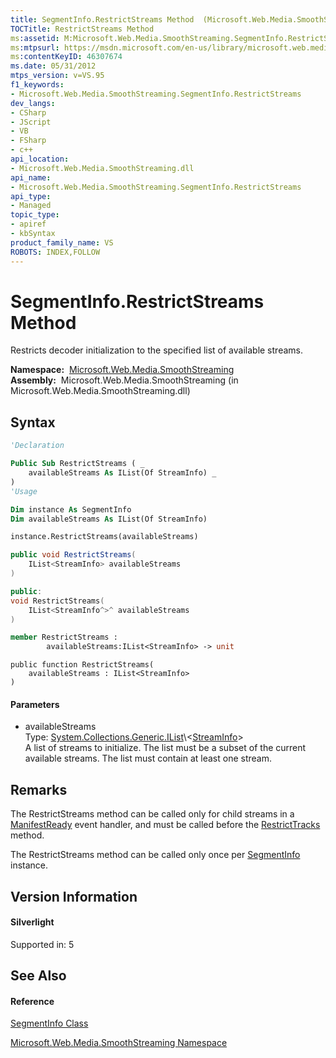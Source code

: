 ```yaml
---
title: SegmentInfo.RestrictStreams Method  (Microsoft.Web.Media.SmoothStreaming)
TOCTitle: RestrictStreams Method
ms:assetid: M:Microsoft.Web.Media.SmoothStreaming.SegmentInfo.RestrictStreams(System.Collections.Generic.IList{Microsoft.Web.Media.SmoothStreaming.StreamInfo})
ms:mtpsurl: https://msdn.microsoft.com/en-us/library/microsoft.web.media.smoothstreaming.segmentinfo.restrictstreams(v=VS.95)
ms:contentKeyID: 46307674
ms.date: 05/31/2012
mtps_version: v=VS.95
f1_keywords:
- Microsoft.Web.Media.SmoothStreaming.SegmentInfo.RestrictStreams
dev_langs:
- CSharp
- JScript
- VB
- FSharp
- c++
api_location:
- Microsoft.Web.Media.SmoothStreaming.dll
api_name:
- Microsoft.Web.Media.SmoothStreaming.SegmentInfo.RestrictStreams
api_type:
- Managed
topic_type:
- apiref
- kbSyntax
product_family_name: VS
ROBOTS: INDEX,FOLLOW
---
```


# SegmentInfo.RestrictStreams Method

Restricts decoder initialization to the specified list of available streams.

**Namespace:**  [Microsoft.Web.Media.SmoothStreaming](microsoft-web-media-smoothstreaming-namespace_1.md)  
**Assembly:**  Microsoft.Web.Media.SmoothStreaming (in Microsoft.Web.Media.SmoothStreaming.dll)

## Syntax

``` vb
'Declaration

Public Sub RestrictStreams ( _
    availableStreams As IList(Of StreamInfo) _
)
'Usage

Dim instance As SegmentInfo
Dim availableStreams As IList(Of StreamInfo)

instance.RestrictStreams(availableStreams)
```

``` csharp
public void RestrictStreams(
    IList<StreamInfo> availableStreams
)
```

``` c++
public:
void RestrictStreams(
    IList<StreamInfo^>^ availableStreams
)
```

``` fsharp
member RestrictStreams : 
        availableStreams:IList<StreamInfo> -> unit 
```

``` jscript
public function RestrictStreams(
    availableStreams : IList<StreamInfo>
)
```

#### Parameters

  - availableStreams  
    Type: [System.Collections.Generic.IList](https://msdn.microsoft.com/en-us/library/5y536ey6\(v=vs.95\))\<[StreamInfo](streaminfo-class-microsoft-web-media-smoothstreaming_1.md)\>  
    A list of streams to initialize. The list must be a subset of the current available streams. The list must contain at least one stream.

## Remarks

The RestrictStreams method can be called only for child streams in a [ManifestReady](smoothstreamingmediaelement-manifestready-event-microsoft-web-media-smoothstreaming_1.md) event handler, and must be called before the [RestrictTracks](streaminfo-restricttracks-method-microsoft-web-media-smoothstreaming_1.md) method.

The RestrictStreams method can be called only once per [SegmentInfo](segmentinfo-class-microsoft-web-media-smoothstreaming_1.md) instance.

## Version Information

#### Silverlight

Supported in: 5  

## See Also

#### Reference

[SegmentInfo Class](segmentinfo-class-microsoft-web-media-smoothstreaming_1.md)

[Microsoft.Web.Media.SmoothStreaming Namespace](microsoft-web-media-smoothstreaming-namespace_1.md)

